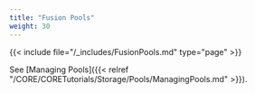 ```yaml
---
title: "Fusion Pools"
weight: 30
---
```



{{< include file="/_includes/FusionPools.md" type="page" >}}

See [Managing Pools]({{< relref "/CORE/CORETutorials/Storage/Pools/ManagingPools.md" >}}).

